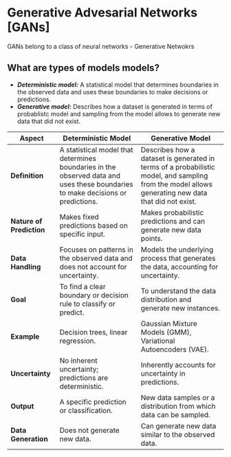 # Generative Advesarial Networks [GANs]

GANs belong to a class of neural networks - Generative Netwokrs

## What are types of models models?

- ***Deterministic model:***  A statistical model that determines boundaries in the observed data and uses these boundaries to make decisions or predictions.
- ***Generative model:*** Describes how a dataset is generated in terms of probablistc model and sampling from the model allows to generate new data that did not exist.

| **Aspect** | **Deterministic Model** | **Generative Model** |
| --- | --- | --- |
| **Definition** | A statistical model that determines boundaries in the observed data and uses these boundaries to make decisions or predictions. | Describes how a dataset is generated in terms of a probabilistic model, and sampling from the model allows generating new data that did not exist. |
| **Nature of Prediction** | Makes fixed predictions based on specific input. | Makes probabilistic predictions and can generate new data points. |
| **Data Handling** | Focuses on patterns in the observed data and does not account for uncertainty. | Models the underlying process that generates the data, accounting for uncertainty. |
| **Goal** | To find a clear boundary or decision rule to classify or predict. | To understand the data distribution and generate new instances. |
| **Example** | Decision trees, linear regression. | Gaussian Mixture Models (GMM), Variational Autoencoders (VAE). |
| **Uncertainty** | No inherent uncertainty; predictions are deterministic. | Inherently accounts for uncertainty in predictions. |
| **Output** | A specific prediction or classification. | New data samples or a distribution from which data can be sampled. |
| **Data Generation** | Does not generate new data. | Can generate new data similar to the observed data. |